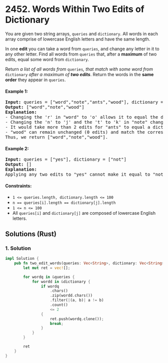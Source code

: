 # 2452. Words Within Two Edits of Dictionary
You are given two string arrays, `queries` and `dictionary`. All words in each array comprise of lowercase English letters and have the same length.

In one **edit** you can take a word from `queries`, and change any letter in it to any other letter. Find all words from `queries` that, after a **maximum** of two edits, equal some word from `dictionary`.

Return *a list of all words from* `queries`*, that match with some word from* `dictionary` *after a maximum of **two edits***. Return the words in the **same order** they appear in `queries`.

#### Example 1:
<pre>
<strong>Input:</strong> queries = ["word","note","ants","wood"], dictionary = ["wood","joke","moat"]
<strong>Output:</strong> ["word","note","wood"]
<strong>Explanation:</strong>
- Changing the 'r' in "word" to 'o' allows it to equal the dictionary word "wood".
- Changing the 'n' to 'j' and the 't' to 'k' in "note" changes it to "joke".
- It would take more than 2 edits for "ants" to equal a dictionary word.
- "wood" can remain unchanged (0 edits) and match the corresponding dictionary word.
Thus, we return ["word","note","wood"].
</pre>

#### Example 2:
<pre>
<strong>Input:</strong> queries = ["yes"], dictionary = ["not"]
<strong>Output:</strong> []
<strong>Explanation:</strong>
Applying any two edits to "yes" cannot make it equal to "not". Thus, we return an empty array.
</pre>

#### Constraints:
* `1 <= queries.length, dictionary.length <= 100`
* `n == queries[i].length == dictionary[j].length`
* `1 <= n <= 100`
* All `queries[i]` and `dictionary[j]` are composed of lowercase English letters.

## Solutions (Rust)

### 1. Solution
```Rust
impl Solution {
    pub fn two_edit_words(queries: Vec<String>, dictionary: Vec<String>) -> Vec<String> {
        let mut ret = vec![];

        for wordq in &queries {
            for wordd in &dictionary {
                if wordq
                    .chars()
                    .zip(wordd.chars())
                    .filter(|(a, b)| a != b)
                    .count()
                    <= 2
                {
                    ret.push(wordq.clone());
                    break;
                }
            }
        }

        ret
    }
}
```

